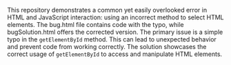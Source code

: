 This repository demonstrates a common yet easily overlooked error in HTML and JavaScript interaction: using an incorrect method to select HTML elements.  The bug.html file contains code with the typo, while bugSolution.html offers the corrected version. The primary issue is a simple typo in the `getElementById` method. This can lead to unexpected behavior and prevent code from working correctly. The solution showcases the correct usage of `getElementById` to access and manipulate HTML elements. 